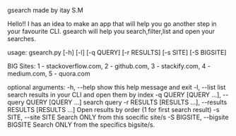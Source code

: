 gsearch made by itay S.M

Hello!!
I has an idea to make an app that will help you go another step in your favourite CLI.
gsearch will help you search,filter,list and open your searches.

usage: gsearch.py [-h] [-l] [-q QUERY] [-r RESULTS]
                  [-s SITE] [-S BIGSITE]

BIG Sites: 1 - stackoverflow.com, 2 - github.com, 3 - stackify.com, 4 -
medium.com, 5 - quora.com

optional arguments:
  -h, --help            show this help message and exit
  -l, --list            list search results in your CLI and open them by index
  -q QUERY [QUERY ...], --query QUERY [QUERY ...]
                        search query
  -r RESULTS [RESULTS ...], --results RESULTS [RESULTS ...]
                        Open results by order (1 for first search result)
  -s SITE, --site SITE  Search ONLY from this soecific site/s
  -S BIGSITE, --bigsite BIGSITE
                        Search ONLY from the specifics bigsite/s.
